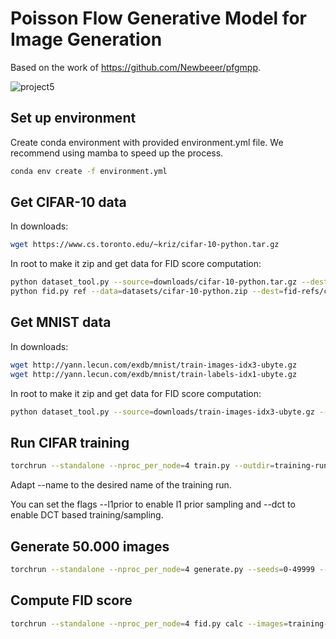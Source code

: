 # Poisson Flow Generative Model for Image Generation

Based on the work of https://github.com/Newbeeer/pfgmpp.

![project5](https://github.com/f-krause/uio-ADL-project-3/assets/93521294/9c1a82b9-c8f8-4024-8428-b42f0f0e26e7)

## Set up environment
Create conda environment with provided environment.yml file. We recommend using mamba to speed up the process.
```bash
conda env create -f environment.yml
```



## Get CIFAR-10 data
In downloads:
```bash
wget https://www.cs.toronto.edu/~kriz/cifar-10-python.tar.gz
```

In root to make it zip and get data for FID score computation:
```bash
python dataset_tool.py --source=downloads/cifar-10-python.tar.gz --dest=datasets/cifar-10-python.zip
python fid.py ref --data=datasets/cifar-10-python.zip --dest=fid-refs/cifar-10-python.npz
```


## Get MNIST data
In downloads:
```bash
wget http://yann.lecun.com/exdb/mnist/train-images-idx3-ubyte.gz
wget http://yann.lecun.com/exdb/mnist/train-labels-idx1-ubyte.gz 
```

In root to make it zip and get data for FID score computation:
```bash
python dataset_tool.py --source=downloads/train-images-idx3-ubyte.gz --dest=datasets/mnist_train.zip
```


## Run CIFAR training
```bash
torchrun --standalone --nproc_per_node=4 train.py --outdir=training-runs --name pfgm_baseline_128 --data=datasets/cifar10-32x32.zip --cond=0 --arch=ddpmpp --pfgmpp=1 --batch 512 --aug_dim 128 --duration 20
```

Adapt --name to the desired name of the training run.

You can set the flags --l1prior to enable l1 prior sampling and --dct to enable DCT based training/sampling.

## Generate 50.000 images
```bash
torchrun --standalone --nproc_per_node=4 generate.py --seeds=0-49999 --outdir=training-runs/pfgm_baseline_128 --pfgmpp=1 --aug_dim=128
```

## Compute FID score
```bash
torchrun --standalone --nproc_per_node=4 fid.py calc --images=training-runs/pfgm_baseline_128 --ref=fid-refs/cifar10-32x32.npz --num 50000
```
